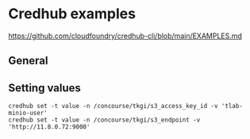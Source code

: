 # Credhub examples

https://github.com/cloudfoundry/credhub-cli/blob/main/EXAMPLES.md

## General


## Setting values
```
credhub set -t value -n /concourse/tkgi/s3_access_key_id -v 'tlab-minio-user'
credhub set -t value -n /concourse/tkgi/s3_endpoint -v 'http://11.8.0.72:9000'
```


